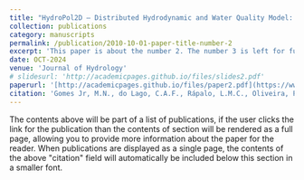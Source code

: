 ```yaml
---
title: "HydroPol2D – Distributed Hydrodynamic and Water Quality Model: Challenges and Opportunities in Poorly-Gauged Catchments"
collection: publications
category: manuscripts
permalink: /publication/2010-10-01-paper-title-number-2
excerpt: 'This paper is about the number 2. The number 3 is left for future work.'
date: OCT-2024
venue: 'Journal of Hydrology'
# slidesurl: 'http://academicpages.github.io/files/slides2.pdf'
paperurl: '[http://academicpages.github.io/files/paper2.pdf](https://www.sciencedirect.com/science/article/pii/S0022169423009241](https://www.sciencedirect.com/science/article/pii/S0022169423009241)'
citation: 'Gomes Jr, M.N., do Lago, C.A.F., Rápalo, L.M.C., Oliveira, P.T.S., Giacomoni, M.H. and Mendiondo, E.M., 2023. HydroPol2D—Distributed hydrodynamic and water quality model: Challenges and opportunities in poorly-gauged catchments. Journal of Hydrology, p.129982.'
---
```


The contents above will be part of a list of publications, if the user clicks the link for the publication than the contents of section will be rendered as a full page, allowing you to provide more information about the paper for the reader. When publications are displayed as a single page, the contents of the above "citation" field will automatically be included below this section in a smaller font.
